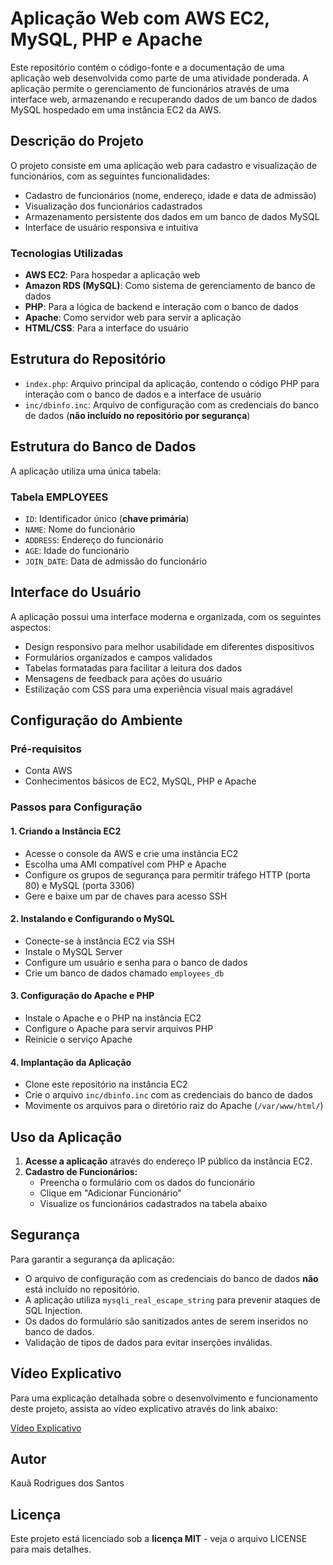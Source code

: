# Aplicação Web com AWS EC2, MySQL, PHP e Apache

Este repositório contém o código-fonte e a documentação de uma aplicação web desenvolvida como parte de uma atividade ponderada. A aplicação permite o gerenciamento de funcionários através de uma interface web, armazenando e recuperando dados de um banco de dados MySQL hospedado em uma instância EC2 da AWS.

## Descrição do Projeto

O projeto consiste em uma aplicação web para cadastro e visualização de funcionários, com as seguintes funcionalidades:

- Cadastro de funcionários (nome, endereço, idade e data de admissão)
- Visualização dos funcionários cadastrados
- Armazenamento persistente dos dados em um banco de dados MySQL
- Interface de usuário responsiva e intuitiva

### Tecnologias Utilizadas
- **AWS EC2**: Para hospedar a aplicação web
- **Amazon RDS (MySQL)**: Como sistema de gerenciamento de banco de dados
- **PHP**: Para a lógica de backend e interação com o banco de dados
- **Apache**: Como servidor web para servir a aplicação
- **HTML/CSS**: Para a interface do usuário

## Estrutura do Repositório

- `index.php`: Arquivo principal da aplicação, contendo o código PHP para interação com o banco de dados e a interface de usuário
- `inc/dbinfo.inc`: Arquivo de configuração com as credenciais do banco de dados (**não incluído no repositório por segurança**)

## Estrutura do Banco de Dados

A aplicação utiliza uma única tabela:

### Tabela EMPLOYEES
- `ID`: Identificador único (**chave primária**)
- `NAME`: Nome do funcionário
- `ADDRESS`: Endereço do funcionário
- `AGE`: Idade do funcionário
- `JOIN_DATE`: Data de admissão do funcionário

## Interface do Usuário

A aplicação possui uma interface moderna e organizada, com os seguintes aspectos:

- Design responsivo para melhor usabilidade em diferentes dispositivos
- Formulários organizados e campos validados
- Tabelas formatadas para facilitar a leitura dos dados
- Mensagens de feedback para ações do usuário
- Estilização com CSS para uma experiência visual mais agradável

## Configuração do Ambiente

### Pré-requisitos
- Conta AWS
- Conhecimentos básicos de EC2, MySQL, PHP e Apache

### Passos para Configuração

#### 1. Criando a Instância EC2
- Acesse o console da AWS e crie uma instância EC2
- Escolha uma AMI compatível com PHP e Apache
- Configure os grupos de segurança para permitir tráfego HTTP (porta 80) e MySQL (porta 3306)
- Gere e baixe um par de chaves para acesso SSH

#### 2. Instalando e Configurando o MySQL
- Conecte-se à instância EC2 via SSH
- Instale o MySQL Server
- Configure um usuário e senha para o banco de dados
- Crie um banco de dados chamado `employees_db`

#### 3. Configuração do Apache e PHP
- Instale o Apache e o PHP na instância EC2
- Configure o Apache para servir arquivos PHP
- Reinicie o serviço Apache

#### 4. Implantação da Aplicação
- Clone este repositório na instância EC2
- Crie o arquivo `inc/dbinfo.inc` com as credenciais do banco de dados
- Movimente os arquivos para o diretório raiz do Apache (`/var/www/html/`)

## Uso da Aplicação

1. **Acesse a aplicação** através do endereço IP público da instância EC2.
2. **Cadastro de Funcionários:**
   - Preencha o formulário com os dados do funcionário
   - Clique em "Adicionar Funcionário"
   - Visualize os funcionários cadastrados na tabela abaixo

## Segurança

Para garantir a segurança da aplicação:
- O arquivo de configuração com as credenciais do banco de dados **não** está incluído no repositório.
- A aplicação utiliza `mysqli_real_escape_string` para prevenir ataques de SQL Injection.
- Os dados do formulário são sanitizados antes de serem inseridos no banco de dados.
- Validação de tipos de dados para evitar inserções inválidas.

## Vídeo Explicativo

Para uma explicação detalhada sobre o desenvolvimento e funcionamento deste projeto, assista ao vídeo explicativo através do link abaixo:

[Vídeo Explicativo](https://drive.google.com/file/d/1LepcykdivYpyR6B4djnAX4Ps5ITKTYmV/view?usp=sharing)

## Autor
Kauã Rodrigues dos Santos

## Licença
Este projeto está licenciado sob a **licença MIT** - veja o arquivo LICENSE para mais detalhes.

